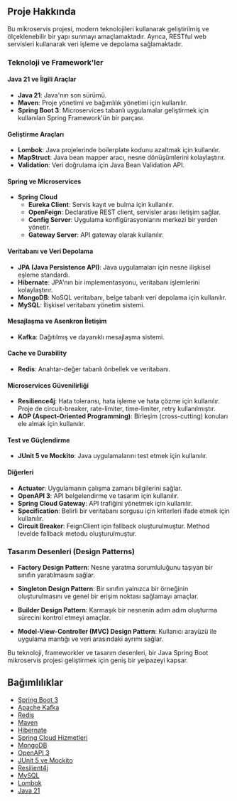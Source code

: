 ## Proje Hakkında

Bu mikroservis projesi, modern teknolojileri kullanarak geliştirilmiş ve ölçeklenebilir bir yapı sunmayı amaçlamaktadır. Ayrıca, RESTful web servisleri kullanarak veri işleme ve depolama sağlamaktadır.

### Teknoloji ve Framework'ler

#### Java 21 ve İlgili Araçlar

- **Java 21**: Java'nın son sürümü.
- **Maven**: Proje yönetimi ve bağımlılık yönetimi için kullanılır.
- **Spring Boot 3**: Microservices tabanlı uygulamalar geliştirmek için kullanılan Spring Framework'ün bir parçası.

#### Geliştirme Araçları

- **Lombok**: Java projelerinde boilerplate kodunu azaltmak için kullanılır.
- **MapStruct**: Java bean mapper aracı, nesne dönüşümlerini kolaylaştırır.
- **Validation**: Veri doğrulama için Java Bean Validation API.

#### Spring ve Microservices

- **Spring Cloud**
  - **Eureka Client**: Servis kayıt ve bulma için kullanılır.
  - **OpenFeign**: Declarative REST client, servisler arası iletişim sağlar.
  - **Config Server**: Uygulama konfigürasyonlarını merkezi bir yerden yönetir.
  - **Gateway Server**: API gateway olarak kullanılır.

#### Veritabanı ve Veri Depolama

- **JPA (Java Persistence API)**: Java uygulamaları için nesne ilişkisel eşleme standardı.
- **Hibernate**: JPA'nın bir implementasyonu, veritabanı işlemlerini kolaylaştırır.
- **MongoDB**: NoSQL veritabanı, belge tabanlı veri depolama için kullanılır.
- **MySQL**: İlişkisel veritabanı yönetim sistemi.

#### Mesajlaşma ve Asenkron İletişim

- **Kafka**: Dağıtılmış ve dayanıklı mesajlaşma sistemi.

#### Cache ve Durability

- **Redis**: Anahtar-değer tabanlı önbellek ve veritabanı.

#### Microservices Güvenilirliği

- **Resilience4j**: Hata toleransı, hata işleme ve hata çözme için kullanılır. Proje de circuit-breaker, rate-limiter, time-limiter, retry kullanılmıştır.
- **AOP (Aspect-Oriented Programming)**: Birleşim (cross-cutting) konuları ele almak için kullanılır.

#### Test ve Güçlendirme

- **JUnit 5 ve Mockito**: Java uygulamalarını test etmek için kullanılır.

#### Diğerleri

- **Actuator**: Uygulamanın çalışma zamanı bilgilerini sağlar.
- **OpenAPI 3**: API belgelendirme ve tasarım için kullanılır.
- **Spring Cloud Gateway**: API trafiğini yönetmek için kullanılır.
- **Specification**: Belirli bir veritabanı sorgusu için kriterleri ifade etmek için kullanılır.
- **Circuit Breaker**: FeignClient için fallback oluşturulmuştur. Method levelde fallback metodu oluşturulmuştur.

### Tasarım Desenleri (Design Patterns)

- **Factory Design Pattern**: Nesne yaratma sorumluluğunu taşıyan bir sınıfın yaratılmasını sağlar.

- **Singleton Design Pattern**: Bir sınıfın yalnızca bir örneğinin oluşturulmasını ve genel bir erişim noktası sağlamayı amaçlar.

- **Builder Design Pattern**: Karmaşık bir nesnenin adım adım oluşturma sürecini kontrol etmeyi amaçlar.

- **Model-View-Controller (MVC) Design Pattern**: Kullanıcı arayüzü ile uygulama mantığı ve veri arasındaki ayrımı sağlar.

Bu teknoloji, frameworkler ve tasarım desenleri, bir Java Spring Boot mikroservis projesi geliştirmek için geniş bir yelpazeyi kapsar.

## Bağımlılıklar

- [Spring Boot 3](https://spring.io/projects/spring-boot)
- [Apache Kafka](https://kafka.apache.org/)
- [Redis](https://redis.io/)
- [Maven](https://maven.apache.org/)
- [Hibernate](https://hibernate.org/)
- [Spring Cloud Hizmetleri](https://spring.io/projects/spring-cloud)
- [MongoDB](https://www.mongodb.com/)
- [OpenAPI 3](https://swagger.io/specification/)
- [JUnit 5 ve Mockito](https://junit.org/junit5/)
- [Resilient4j](https://resilience4j.readme.io/)
- [MySQL](https://www.mysql.com/)
- [Lombok](https://projectlombok.org/)
- [Java 21](https://spring.io/blog/2023/09/20/hello-java-21)
